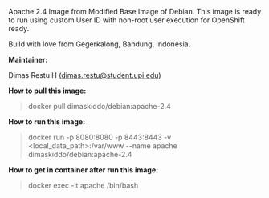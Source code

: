 Apache 2.4 Image from Modified Base Image of Debian. This image is ready to run using custom User ID with non-root user execution for OpenShift ready.

Build with love from Gegerkalong, Bandung, Indonesia.

**Maintainer:**

Dimas Restu H (<dimas.restu@student.upi.edu>)

**How to pull this image:**

> docker pull dimaskiddo/debian:apache-2.4

**How to run this image:**

> docker run -p 8080:8080 -p 8443:8443 -v <local_data_path>:/var/www --name apache dimaskiddo/debian:apache-2.4

**How to get in container after run this image:**

> docker exec -it apache /bin/bash
